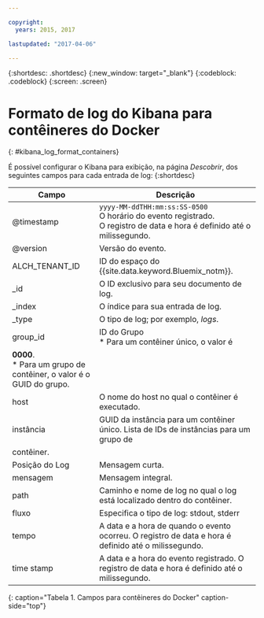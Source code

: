 ```yaml
---

copyright:
  years: 2015, 2017

lastupdated: "2017-04-06"

---
```



{:shortdesc: .shortdesc}
{:new_window: target="_blank"}
{:codeblock: .codeblock}
{:screen: .screen}


# Formato de log do Kibana para contêineres do Docker
{: #kibana_log_format_containers}

É possível configurar o Kibana para exibição, na página *Descobrir*, dos seguintes campos para cada entrada de log:
{:shortdesc}

| Campo | Descrição |
|-------|-------------|
| @timestamp | `yyyy-MM-ddTHH:mm:ss:SS-0500`  <br> O horário do evento registrado. <br> O registro de data e hora é definido até o milissegundo. |
| @version | Versão do evento. |
| ALCH_TENANT_ID | ID do espaço do {{site.data.keyword.Bluemix_notm}}. |
| \_id | O ID exclusivo para seu documento de log. |
| \_index | O índice para sua entrada de log. |
| \_type | O tipo de log; por exemplo, *logs*. |
| group_id | ID do Grupo <br> * Para um contêiner único, o valor é
**0000**. <br> * Para um grupo de contêiner, o valor é o GUID do grupo.  |
| host | O nome do host no qual o contêiner é executado. |
| instância | GUID da instância para um contêiner único. Lista de IDs de instâncias para um grupo de
contêiner.|
| Posição do Log | Mensagem curta. |
| mensagem | Mensagem integral. |
| path | Caminho e nome de log no qual o log está localizado dentro do contêiner. |
| fluxo | Especifica o tipo de log: stdout, stderr |
| tempo | A data e a hora de quando o evento ocorreu. O registro de data e hora é definido até o milissegundo.|
| time stamp | A data e a hora do evento registrado. O registro de data e hora é definido até o milissegundo. |
{: caption="Tabela 1. Campos para contêineres do Docker" caption-side="top"}


